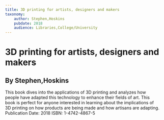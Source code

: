 ```yaml
---
title: 3D printing for artists, designers and makers
taxonomy:
	author: Stephen,Hoskins
	pubdate: 2018
	audience: Libraries,College/University
---
```

# 3D printing for artists, designers and makers
## By Stephen,Hoskins

This book dives into the applications of 3D printing and analyzes how people have adapted this technology to enhance their fields of art.  This book is perfect for anyone interested in learning about the implications of 3D printing on how products are being made and how artisans are adapting.
Publication Date: 2018
ISBN: 1-4742-4867-5